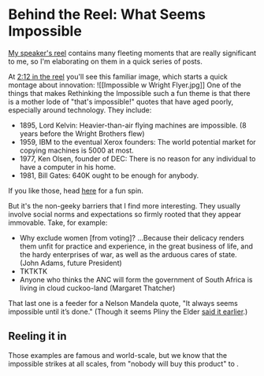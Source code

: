 # Behind the Reel: What Seems Impossible

[My speaker's reel](https://vimeo.com/1006299404?share=copy) contains many fleeting moments that are really significant to me, so I'm elaborating on them in a quick series of posts. 

At [2:12 in the reel](https://vimeo.com/1006299404?share=copy#t=132.603) you'll see this familiar image, which starts a quick montage about innovation:
![[Impossible w Wright Flyer.jpg]]
One of the things that makes Rethinking the Impossible such a fun theme is that there is a mother lode of "that's impossible!" quotes that have aged poorly, especially around technology. They include:

- 1895, Lord Kelvin: Heavier-than-air flying machines are impossible. (8 years before the Wright Brothers flew)
- 1959, IBM to the eventual Xerox founders: The world potential market for copying machines is 5000 at most.
- 1977, Ken Olsen, founder of DEC: There is no reason for any individual to have a computer in his home.
- 1981, Bill Gates: 640K ought to be enough for anybody. 

If you like those, head [here](https://humanscience.fandom.com/wiki/Worst_Predictions) for a fun spin. 

But it's the non-geeky barriers that I find more interesting. They usually involve social norms and expectations so firmly rooted that they appear immovable. Take, for example:

- Why exclude women [from voting]? …Because their delicacy renders them unfit for practice and experience, in the great business of life, and the hardy enterprises of war, as well as the arduous cares of state. (John Adams, future President) 
- TKTKTK 
- Anyone who thinks the ANC will form the government of South Africa is living in cloud cuckoo-land (Margaret Thatcher) 

That last one is a feeder for a Nelson Mandela quote, "It always seems impossible until it’s done." (Though it seems Pliny the Elder [said it earlier](https://quoteinvestigator.com/2016/01/05/done/).)

## Reeling it in

Those examples are famous and world-scale, but we know that the impossible strikes at all scales, from "nobody will buy this product" to . 